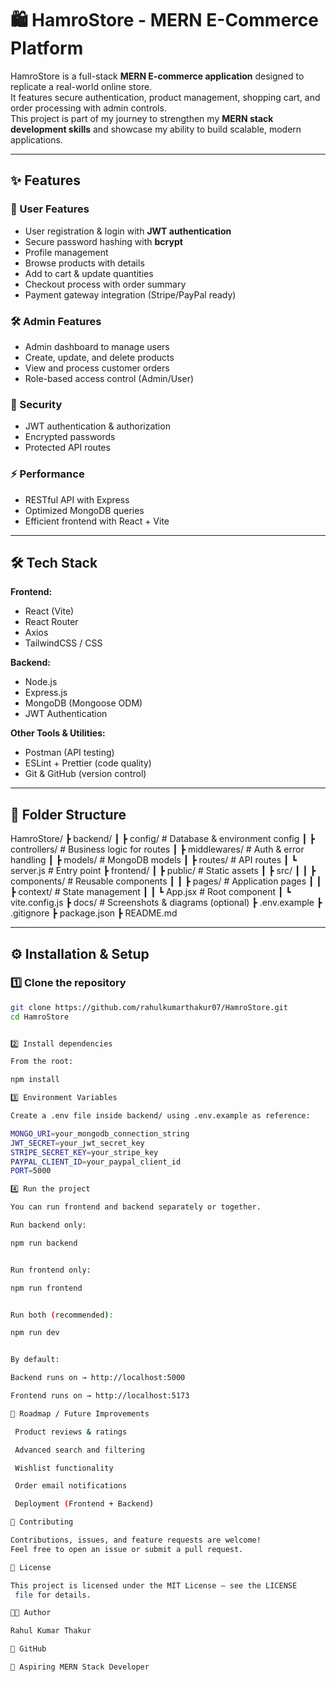 # 🛍️ HamroStore - MERN E-Commerce Platform

HamroStore is a full-stack **MERN E-commerce application** designed to replicate a real-world online store.  
It features secure authentication, product management, shopping cart, and order processing with admin controls.  
This project is part of my journey to strengthen my **MERN stack development skills** and showcase my ability to build scalable, modern applications.  

---

## ✨ Features

### 👤 User Features
- User registration & login with **JWT authentication**
- Secure password hashing with **bcrypt**
- Profile management
- Browse products with details
- Add to cart & update quantities
- Checkout process with order summary
- Payment gateway integration (Stripe/PayPal ready)

### 🛠 Admin Features
- Admin dashboard to manage users
- Create, update, and delete products
- View and process customer orders
- Role-based access control (Admin/User)

### 🔑 Security
- JWT authentication & authorization
- Encrypted passwords
- Protected API routes

### ⚡ Performance
- RESTful API with Express
- Optimized MongoDB queries
- Efficient frontend with React + Vite

---

## 🛠 Tech Stack

**Frontend:**  
- React (Vite)  
- React Router  
- Axios  
- TailwindCSS / CSS  

**Backend:**  
- Node.js  
- Express.js  
- MongoDB (Mongoose ODM)  
- JWT Authentication  

**Other Tools & Utilities:**  
- Postman (API testing)  
- ESLint + Prettier (code quality)  
- Git & GitHub (version control)  

---

## 📂 Folder Structure

HamroStore/
┣ backend/
┃ ┣ config/ # Database & environment config
┃ ┣ controllers/ # Business logic for routes
┃ ┣ middlewares/ # Auth & error handling
┃ ┣ models/ # MongoDB models
┃ ┣ routes/ # API routes
┃ ┗ server.js # Entry point
┣ frontend/
┃ ┣ public/ # Static assets
┃ ┣ src/
┃ ┃ ┣ components/ # Reusable components
┃ ┃ ┣ pages/ # Application pages
┃ ┃ ┣ context/ # State management
┃ ┃ ┗ App.jsx # Root component
┃ ┗ vite.config.js
┣ docs/ # Screenshots & diagrams (optional)
┣ .env.example
┣ .gitignore
┣ package.json
┣ README.md



---

## ⚙️ Installation & Setup

### 1️⃣ Clone the repository
```bash
git clone https://github.com/rahulkumarthakur07/HamroStore.git
cd HamroStore


2️⃣ Install dependencies

From the root:

npm install

3️⃣ Environment Variables

Create a .env file inside backend/ using .env.example as reference:

MONGO_URI=your_mongodb_connection_string
JWT_SECRET=your_jwt_secret_key
STRIPE_SECRET_KEY=your_stripe_key
PAYPAL_CLIENT_ID=your_paypal_client_id
PORT=5000

4️⃣ Run the project

You can run frontend and backend separately or together.

Run backend only:

npm run backend


Run frontend only:

npm run frontend


Run both (recommended):

npm run dev


By default:

Backend runs on → http://localhost:5000

Frontend runs on → http://localhost:5173

📌 Roadmap / Future Improvements

 Product reviews & ratings

 Advanced search and filtering

 Wishlist functionality

 Order email notifications

 Deployment (Frontend + Backend)

🤝 Contributing

Contributions, issues, and feature requests are welcome!
Feel free to open an issue or submit a pull request.

📄 License

This project is licensed under the MIT License – see the LICENSE
 file for details.

👨‍💻 Author

Rahul Kumar Thakur

🔗 GitHub

💼 Aspiring MERN Stack Developer
